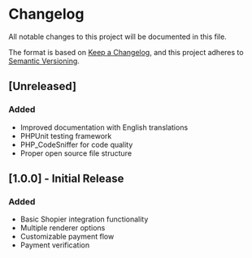 # Changelog

All notable changes to this project will be documented in this file.

The format is based on [Keep a Changelog](https://keepachangelog.com/en/1.0.0/),
and this project adheres to [Semantic Versioning](https://semver.org/spec/v2.0.0.html).

## [Unreleased]

### Added

- Improved documentation with English translations
- PHPUnit testing framework
- PHP_CodeSniffer for code quality
- Proper open source file structure

## [1.0.0] - Initial Release

### Added

- Basic Shopier integration functionality
- Multiple renderer options
- Customizable payment flow
- Payment verification
